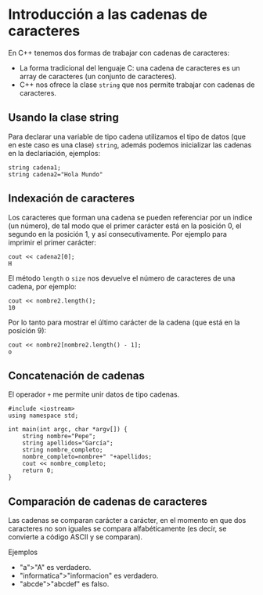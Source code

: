 # Introducción a las cadenas de caracteres

En C++ tenemos dos formas de trabajar con cadenas de caracteres:

* La forma tradicional del lenguaje C: una cadena de caracteres es un array de caracteres (un conjunto de caracteres).
* C++ nos ofrece la clase `string` que nos permite trabajar con cadenas de caracteres.

## Usando la clase string

Para declarar una variable de tipo cadena utilizamos el tipo de datos (que en este caso es una clase) `string`, además podemos inicializar las cadenas en la declariación, ejemplos:

    string cadena1;
    string cadena2="Hola Mundo"

## Indexación de caracteres

Los caracteres que forman una cadena se pueden referenciar por un indice (un número), de tal modo que el primer carácter está en la posición 0, el segundo en la posición 1, y así consecutivamente. Por ejemplo para imprimir el primer carácter:

    cout << cadena2[0];
    H

El método `length` o `size` nos devuelve el número de caracteres de una cadena, por ejemplo:

    cout << nombre2.length();
    10

Por lo tanto para mostrar el último carácter de la cadena (que está en la posición 9):

    cout << nombre2[nombre2.length() - 1];
    o

## Concatenación de cadenas

El operador `+` me permite unir datos de tipo cadenas.

    #include <iostream>
    using namespace std;

    int main(int argc, char *argv[]) {
    	string nombre="Pepe";
    	string apellidos="García";
    	string nombre_completo;
    	nombre_completo=nombre+" "+apellidos;
    	cout << nombre_completo;
    	return 0;
    }

## Comparación de cadenas de caracteres

Las cadenas se comparan carácter a carácter, en el momento en que dos caracteres no son iguales se compara alfabéticamente (es decir, se convierte a código ASCII y se comparan).

Ejemplos
    
* "a">"A" es verdadero.
* "informatica">"informacion" es verdadero.
* "abcde">"abcdef" es falso.